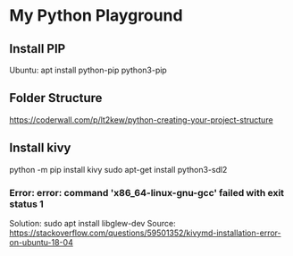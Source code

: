 # My Python Playground


## Install PIP
Ubuntu: apt install python-pip python3-pip


## Folder Structure
https://coderwall.com/p/lt2kew/python-creating-your-project-structure

## Install kivy
python -m pip install kivy
sudo apt-get install python3-sdl2

### Error: error: command 'x86_64-linux-gnu-gcc' failed with exit status 1
Solution: sudo apt install libglew-dev
Source: https://stackoverflow.com/questions/59501352/kivymd-installation-error-on-ubuntu-18-04
